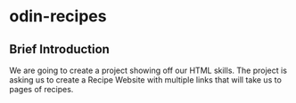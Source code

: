# odin-recipes
## Brief Introduction
We are going to create a project showing off our HTML skills. The project is asking us to create a Recipe Website with multiple links that will take us to pages of recipes.